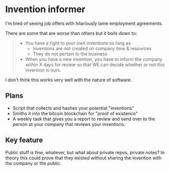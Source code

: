 # Invention informer

I'm tired of seeing job offers with hilariously lame employment agreements.

There are some that are worse than others but it boils down to:

> - You have a right to your own inventions so long as 
>   - Inventions are not created on company time & resources
>   - They do not pertain to the business
> - When you have a new invention, you have to inform the company within X days for review so that WE can decide whether or not this invention is ours.


I don't think this works very well with the nature of software.


## Plans

- Script that collects and hashes your potential "inventions"
- Smiths it into the bitcoin blockchain for "proof of existence"
- A weekly task that gives you a report to review and send over to the person at your company that reviews your inventions.

## Key feature

Public stuff is fine, whatever, but what about private repos, private notes?  In theory this could prove that they existed without sharing the invention with the company or the public.
